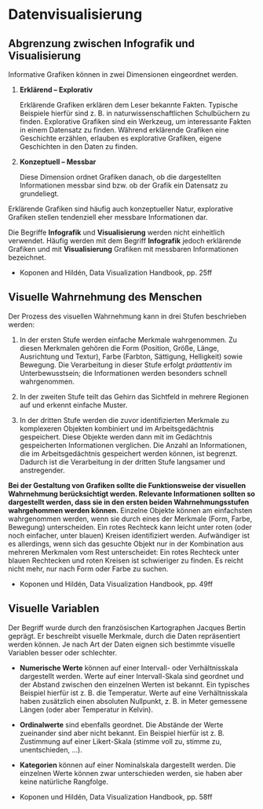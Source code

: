 # Datenvisualisierung

## Abgrenzung zwischen Infografik und Visualisierung

Informative Grafiken können in zwei Dimensionen eingeordnet werden.

1. **Erklärend – Explorativ**
   
   Erklärende Grafiken erklären dem Leser bekannte Fakten. Typische Beispiele hierfür sind z. B. in naturwissenschaftlichen Schulbüchern zu finden. Explorative Grafiken sind ein Werkzeug, um interessante Fakten in einem Datensatz zu finden. Während erklärende Grafiken eine Geschichte erzählen, erlauben es explorative Grafiken, eigene Geschichten in den Daten zu finden.
   
2. **Konzeptuell – Messbar**
   
   Diese Dimension ordnet Grafiken danach, ob die dargestellten Informationen messbar sind bzw. ob der Grafik ein Datensatz zu grundeliegt.
   
Erklärende Grafiken sind häufig auch konzeptueller Natur, explorative Grafiken stellen tendenziell eher messbare Informationen dar.

Die Begriffe **Infografik**  und **Visualisierung** werden nicht einheitlich verwendet. Häufig werden mit dem Begriff **Infografik** jedoch erklärende Grafiken und mit **Visualisierung** Grafiken mit messbaren Informationen bezeichnet.

* Koponen and Hildén, Data Visualization Handbook, pp. 25ff

## Visuelle Wahrnehmung des Menschen

Der Prozess des visuellen Wahrnehmung kann in drei Stufen beschrieben werden:

1. In der ersten Stufe werden einfache Merkmale wahrgenommen. Zu diesen Merkmalen gehören die Form (Position, Größe, Länge, Ausrichtung und Textur), Farbe (Farbton, Sättigung, Helligkeit) sowie Bewegung. Die Verarbeitung in dieser Stufe erfolgt *präattentiv* im Unterbewusstsein; die Informationen werden besonders schnell wahrgenommen.

2. In der zweiten Stufe teilt das Gehirn das Sichtfeld in mehrere Regionen auf und erkennt einfache Muster.

3. In der dritten Stufe werden die zuvor identifizierten Merkmale zu komplexeren Objekten kombiniert und im Arbeitsgedächtnis gespeichert. Diese Objekte werden dann mit im Gedächtnis gespeicherten Informationen verglichen. Die Anzahl an Informationen, die im Arbeitsgedächtnis gespeichert werden können, ist begrenzt. Dadurch ist die Verarbeitung in der dritten Stufe langsamer und anstregender.

**Bei der Gestaltung von Grafiken sollte die Funktionsweise der visuellen Wahrnehmung berücksichtigt werden. Relevante Informationen sollten so dargestellt werden, dass sie in den ersten beiden Wahrnehmungsstufen wahrgehommen werden können.** Einzelne Objekte können am einfachsten wahrgenommen werden, wenn sie durch eines der Merkmale (Form, Farbe, Bewegung) unterscheiden. Ein rotes Rechteck kann leicht unter roten (oder noch einfacher, unter blauen) Kreisen identifiziert werden. Aufwändiger ist es allerdings, wenn sich das gesuchte Objekt nur in der Kombination aus mehreren Merkmalen vom Rest unterscheidet: Ein rotes Rechteck unter blauen Rechtecken und roten Kreisen ist schwieriger zu finden. Es reicht nicht mehr, nur nach Form oder Farbe zu suchen.

* Koponen und Hildén, Data Visualization Handbook, pp. 49ff

## Visuelle Variablen

Der Begriff wurde durch den französischen Kartographen Jacques Bertin geprägt. Er beschreibt visuelle Merkmale, durch die Daten repräsentiert werden können. Je nach Art der Daten eignen sich bestimmte visuelle Variablen besser oder schlechter.

* **Numerische Werte** können auf einer Intervall- oder Verhältnisskala dargestellt werden. Werte auf einer Intervall-Skala sind geordnet und der Abstand zwischen den einzelnen Werten ist bekannt. Ein typisches Beispiel hierfür ist z. B. die Temperatur. Werte auf eine Verhältnisskala haben zusätzlich einen absoluten Nullpunkt, z. B. in Meter gemessene Längen (oder aber Temperatur in Kelvin).

* **Ordinalwerte** sind ebenfalls geordnet. Die Abstände der Werte zueinander sind aber nicht bekannt. Ein Beispiel hierfür ist z. B. Zustimmung auf einer Likert-Skala (stimme voll zu, stimme zu, unentschieden, …).

* **Kategorien** können auf einer Nominalskala dargestellt werden. Die einzelnen Werte können zwar unterschieden werden, sie haben aber keine natürliche Rangfolge.

* Koponen und Hildén, Data Visualization Handbook, pp. 58ff
